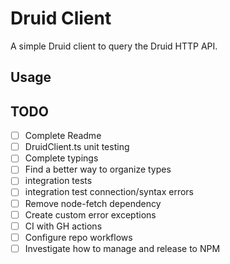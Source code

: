 # Druid Client

A simple Druid client to query the Druid HTTP API.

## Usage

## TODO
- [ ] Complete Readme
- [ ] DruidClient.ts unit testing
- [ ] Complete typings
- [ ] Find a better way to organize types
- [ ] integration tests
- [ ] integration test connection/syntax errors
- [ ] Remove node-fetch dependency
- [ ] Create custom error exceptions
- [ ] CI with GH actions
- [ ] Configure repo workflows
- [ ] Investigate how to manage and release to NPM
